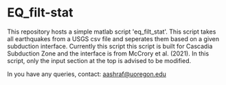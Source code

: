 # EQ_filt-stat

This repository hosts a simple matlab script 'eq_filt_stat'.
This script takes all earthquakes from a USGS csv file and seperates them based on a given subduction interface.
Currently this script this script is built for Cascadia Subduction Zone and the interface is from McCrory et al. (2021).
In this script, only the input section at the top is advised to be modified.

In you have any queries, contact: aashraf@uoregon.edu
